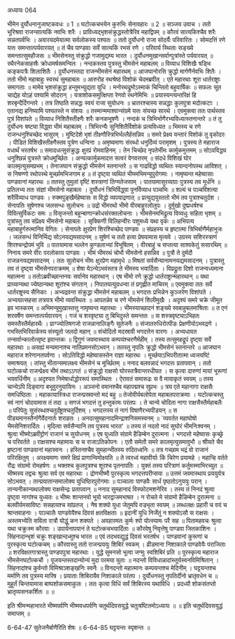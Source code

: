 अध्यायः 064

भीमेन दुर्योधनानुजाष्टकवधः ॥ 1 ॥ घटोत्कचभयेन कुरुभिः सेनावहारः ॥ 2 ॥
सञ्जय उवाच ।
ततो भूरिश्रवा राजन्सात्यकिं नवभिः शरैः ।
प्राविध्यद्भृशसंक्रुद्धस्तोत्रैरिव महाद्विपम् ॥
कौरवं सात्यकिश्चैव शरैः सन्नतपर्वभिः ।
अवारयदमेयात्मा सर्वलोकस्य पश्यतः ॥
ततो दुर्योधनो राजा सोदर्यैः परिवारितः ।
सोमदत्तिं रणे यत्तः समन्तात्पर्यवारयत् ॥
तं चैव पाण्डवाः सर्वे सात्यकिं रभसं रणे ।
परिवार्य स्थिताः सङ्ख्ये समन्तात्सुमहौजसः ॥
भीमसेनस्तु संक्रुद्धो गजामुद्यम्य भारत ।
दुर्योधनमुखान्सर्वान्पुत्रांस्ते पर्यवारयत् ॥
रथैरनेकसाहस्रैः क्रोधामर्षसमन्वितः ।
नन्दकस्तव पुत्रस्तु भीमसेनं महाबलम् ॥
विव्याध विशिखैः षड्भिः कङ्कपत्रैः शिलाशितैः ।
दुर्योधनस्तदा राजन्भीमसेनं महारथम् ॥
आजघानोरसि क्रुद्धो मार्गणैर्नवभिः शितैः ।
ततो भीमो महाबाहुः स्वरथं सुमहाबलः ॥
आरुरोह रथश्रेष्ठं विशोकं चेदमब्रवीत् ।
एते महारथाः शूरा धार्तराष्ट्राः समागताः ॥
मामेव भृशसंक्रुद्धा हन्तुमभ्युद्यता युधि ।
मनोरथद्रुमोऽस्माकं चिन्तितो बहुवार्षिकः ॥
सफलः सूत चाद्येह योऽहं पश्यामि सोदरान् ।
यत्राशोकसमुत्क्षिप्ता रेणवो रथनेमिभिः ॥
प्रयास्यन्त्यन्तरिक्षं हि शरबृन्दैर्दिगन्तरे ।
तत्र तिष्ठति सन्नद्धः स्वयं राजा सुयोधनः ॥
भ्रातरश्चास्य सन्नद्धाः कुलपुत्रा मदोत्कटाः ।
एतानद्य हनिष्यामि पश्यतस्ते न संशयः ॥
तस्मान्ममाश्वान्संग्रमे यत्तः संयच्छ सारथे ।
एवमुक्त्वा ततः पार्थस्तव पुत्रं विशांपते ॥
विव्याध निशितैस्तीक्ष्णैः शरैः कनकभूषणैः ।
नन्दकं च त्रिभिर्भाणैरभ्यविध्यत्स्तनान्तरे ॥
तं तु दुर्योधनः षष्ट्या विद्ध्वा भीमं महाबलम् ।
त्रिभिरन्यैः सुनिशितैर्विशोकं प्रत्यविध्यत ॥
भिमस्य च रणे राजन्धनुश्चिच्छेद भासुरम् ।
मुष्टिदेशे भृशं तीक्ष्णौस्त्रिभिर्भल्लैर्हसन्निव ॥
समरे प्रेक्ष्य यन्तारं विशोकं तु वृकोदरः ।
पीडितं विशिखैस्तीक्ष्णैस्तव पुत्रेण धन्विना ॥
अमृष्यमाणः संरब्धो धनुर्दिव्यं परामृशम् ।
पुत्रस्य ते महाराज वधार्थं भरतर्षभ ॥
समादधत्सुसंक्रुद्धः क्षुरप्रं रोमवाहिनम् ।
तेन चिच्छेद नृपतेर्भीमः कार्मुकमुत्तमम् ॥
सोऽपविद्ध्य धनुश्छिन्नं पुत्रस्ते क्रोधमूर्च्छितः ।
अन्यत्कार्मुकमादत्त सत्वरं वेगवत्तरम् ॥
संदधे विशिखं घोर कालमृत्युसमप्रभम् ।
तेनाजघान संक्रुद्धो भीमसेनं स्तनान्तरे ॥
स गाढविद्धो व्यथितः स्यान्दनोपस्थ आविशत् ।
स निषण्णो रथोपस्थे मूर्च्छामभिजगाम ह ॥
तं दृष्ट्वा व्यथितं भीममभिमन्युपुरोगमाः ।
नामृष्यन्त महेष्वासाः पाण्डवानां महारथः ॥
ततस्तु तुमुलां वृष्टिं शस्त्राणां तिग्मतेजसाम् ।
पातयामासुरव्यग्राः पुत्रस्य तव मूर्धनि ॥
प्रतिलभ्य ततः संज्ञां भीमसेनो महाबलः ।
दुर्योधनं त्रिभिर्विद्ध्वा पुनर्विव्याध पञ्चभिः ॥
शल्यं च पञ्चविंशत्या शरैर्विव्याध पाण्डवः ।
रुक्मपुङ्खैर्महेष्वासः स विद्धो व्यपयाद्रणात् ॥
प्रत्युद्ययुस्ततो भीमं तव पुत्राश्चतुर्दश ।
सेनापतिः सुषेणश्च जलसन्धः सुलोचनः ॥
उद्रो भीमरथो भीमो वीरबाहुरलोलुपः ।
दुर्मुखो दुष्प्रधर्षश्च विवित्सुर्विकटः समः ॥
विसृजन्तो बहून्बाणान्क्रोधसंरक्तलोचनाः ।
भीमसेनमभिद्रुत्य विव्यधुः सहिता भृशम् ॥
पुत्रांस्तु तव संप्रेक्ष्य भीमसेनो महाबलः ।
सृक्किणी विलिहन्वीरः पशुमध्ये यथा वृकः ॥
अभिपत्य महाबाहुर्गरुत्मानिव वेगितः ।
सेनापतेः क्षुरप्रेण शिरश्चिच्छेद पाण्डवः ॥
संप्रहस्य च हृष्टात्मा त्रिभिर्बाणैर्महाभुजः ।
जलसन्धं विनिर्भिद्य सोऽनयद्यमसादनम् ॥
सुषेणं च ततो हत्वा प्रेषयामास मृत्यवे ।
उग्रस्य सशिरस्त्राणं शिरश्चन्द्रोपमं भुवि ॥
पातयामास भल्लेन कुण्डलाभ्यां विभूषितम् ।
वीरबाहुं च सप्तत्या साश्वकेतुं ससारथिम् ॥
निनाय समरे वीरः परलोकाय पाण्डवः ।
भीमं भीमरथं चोभौ भीमसेनो हसन्निव ॥
पुत्रौ ते दुर्मदौ राजन्ननयद्यमसादनम् ।
ततः सुलोचनं भीमः क्षुरप्रेण महामृधे ॥
मिषतां सर्वसैन्यानामनयद्यमसादनम् ।
पुत्रास्तु तव तं दृष्ट्वा भीमसेनपराक्रमम् ॥
शेषा येऽन्येऽभवंस्तत्र ते भीमस्य भयार्दिताः ।
विप्रद्रुता दिशो राजन्वध्यमाना महात्मना ॥
ततोऽब्रवीच्छान्तनवः सर्वानेव महारथान् ।
एष भीमो रणे क्रुद्धो धार्तराष्ट्रान्महारथान् ॥
यथा प्राग्र्यान्यथा ज्येष्ठान्यथा शूरांश्च संगतान् ।
निपातयत्युग्रधन्वा तं प्रगृह्णीत माचिरम् ॥
एवमुक्त्वा ततः सर्वे धार्तराष्ट्रस्य सैनिकाः ।
अभ्यद्रवन्त संक्रुद्धा भीमसेनं महाबलम् ॥
भगदत्तः प्रभिन्नेन कुञ्जरेण विशांपते ।
अभ्ययात्सहसा तत्रयत्र भीमो व्यवस्थितः ॥
आपतन्नेव च रणे भीमसेनं शिलीमुखैः ।
अदृश्यं समरे चक्रे जीमूत इव भास्करम् ॥
अभिमन्युमुखास्तत्तु नामृष्यन्त महारथाः ।
भीमस्याच्छादनं शङ्ख्ये स्वबाहुबलमाश्रिताः ॥
त एनं शरवर्षेण समन्तात्पर्यवारयन् ।
गजं च शरवृष्ट्या तु बिभिदुस्ते समन्ततः ॥
स शस्त्रवृष्ट्याऽभिहतः समस्तैस्तैर्महारथैः ।
प्राग्ज्योतिषगजो राजन्नानालिङ्गैः सुतेजनैः ॥
संजातरुधिरोत्पीडः प्रेक्षणीयोऽभवद्रणे ।
गभस्तिभिरिवार्कस्य संस्यूतो जलदो महान् ॥
संचोदितो मदस्रावी भगदत्तेन वारणः ।
अभ्यधावत तन्सर्वान्कालोत्सृष्ट इवान्तकः ॥
द्विगुणं जवमास्थाय कम्पयंश्चरणैर्महीम् ।
तस्य तत्सुमहद्रूपं दृष्ट्वा सर्वे महारथाः ॥
असह्यं मन्यमानाश्च नातिप्रमनसोऽभवन् ।
ततस्तु नृपतिः क्रुद्धो भीमसेनं स्तनान्तरे ॥
आजघान महाराज शरेणानतपर्वणा ।
सोऽतिविद्धो महेष्वासस्तेन राज्ञा महारथः ।
मूर्च्छयाऽभिपरीतात्मा ध्वजयष्टिं समाश्रयत् ।
तांस्तु भीतान्समालक्ष्य भीमसेनं च मूर्च्छितम् ॥
ननाद बलवन्नादं भगदत्तः प्रतापवान् ।
ततो घटोत्कचो राजन्प्रेक्ष्य भीमं तथाऽऽगतं ॥
संक्रुद्धो राक्षसो घोरस्तत्रैवान्तरधीयत ।
स कृत्वा दारुणां मायां भूरूणां भयवर्धिनीम् ॥
अदृश्यत निमेषार्धाद्धोररूपं समास्थितः ।
ऐरावतं समारूढः स वै मायाकृतं स्वयम् ॥
तस्य चान्येऽपि दिङ्वागा बभूवुरनुयायिनः ।
अञ्जनो वमानश्चैव महापद्मश्च सुप्रभः ॥
त्रय एते महानागा राक्षसैः समधिष्ठिताः ।
महाकायास्त्रिधा राजन्प्रस्रवन्तो मदं बहु ॥
तेजोवीर्यबलोपेता महाबलपराक्रमाः ।
घटोत्कचस्तु स्वं नागं चोदयामास तं तदा ॥
सगजं भगदत्तं तु हन्तुकामः परंतपः ।
ते चान्ये चोदिता नागा राक्षसैस्तैर्महाबलैः ॥
परिपेतुः सुसंरब्धाश्चतुर्दंष्ट्राश्चतुर्दिशम् ।
भगदत्तस्य तं नागं विषाणैरभ्यपीडयन् ॥
स पीड्यमानस्तैर्नागैर्वेदनार्तः शराहतः ।
अनदत्सुमहानादमिन्द्राशनिसमस्वनम् ॥
`व्यवर्तत महाघोषो भैमसेनिशरार्दितः ।
मृदित्वा सर्वसैन्यानि तव पुत्रस्य भारत' ॥
तस्य तं नदतो नादं सुघोरं भीमनिःश्वनम् ।
श्रुत्वा भीष्मोऽब्रवीद्द्रोणं राजानं च सुयोधनम् ॥
एष युध्यति संग्रामे हैडिम्बेन दुरात्मना ।
भगदत्तो महेष्वासः कृच्छ्रे च परिवर्तते ॥
राक्षसश्च महामायः स च राजाऽतिकोपनः ।
एतौ समेतौ समरे कालमृत्युसमावुभौ ॥
श्रीयते चैव हृष्टानां पाण्डवानां महास्वनः ।
हस्तिनश्चैव सुमहान्भीतस्य रुदितध्वनिः ॥
तत्र गच्छाम भद्रं वो राजानं परिरक्षितुम् ।
अरक्ष्यमाणः समरे क्षिप्रं प्राणान्विमोक्ष्यति ॥
ते त्वरध्वं महावीर्याः किं चिरेण प्रयामहे ।
महान्हि वर्तते रौद्रः संग्रामो रोमहर्षणः ॥
भक्तश्च कुलपुत्रश्च शूरश्च पृतनापतिः ।
युक्तं तस्य परित्राणं कर्तुमस्माभिरच्युत ॥
भीष्मस्य तद्वचः श्रुत्वा सर्व एव महारथाः ।
द्रोणभीष्मौ पुरस्कृत्य भगदत्तपरीप्सया ॥
उत्तमं जवमास्थाय प्रययुर्यत्र सोऽभवत् ।
तान्प्रयातान्समालोक्य युधिष्ठिरपुरोगमाः ॥
पञ्चालाः पाण्डवैः सार्धं पृष्ठतोऽनुययुः परान् ।
तान्यनीकान्यथालोक्य राक्षसेन्द्रः प्रतापवान् ॥
ननाद सुमहानादं विस्फोटमशनेरिव ।
तस्य तं निनदं श्रुत्वा दृष्ट्वा नागांश्च युध्यतः ॥
भीष्मः शान्तनवो भूयो भारद्वाजमभाषत ।
न रोचते मे संग्रामो हैडिम्बेन दुरात्मना ॥
बलवीर्यमसाविष्टः ससहायश्च सांप्रतज् ।
नैष शक्यो युधा जेतुमपि वज्रभृता स्वयम् ॥
लब्धलक्षः प्रहारी च वयं च श्रान्तवाहनाः ।
पाञ्चालैः पाण्डवेयैश्च दिवसं क्षतविक्षताः ॥
इदानीं युधि निर्जेतुं न शक्योऽसौ स राक्षसः ।
अस्तमभ्येति सविता रात्रौ योद्धुं कन शक्यते ।
अवहारमतः कुर्मः श्वो योत्स्यामः परै सह ॥
पितामहवचः श्रुत्वा यथा चक्रुःस्म कौरवाः ।
उपायेनापयानं ते घटोत्कचभयार्दिताः ॥
कौरवेषु निवृत्तेषु पाण्डवा जितकाशिनः ।
सिंहनादान्भृशं चक्रुः शङ्खान्दध्मुश्च भारत ॥
एवं तदभवद्युद्धं दिवसं भरतर्षभ ।
पाण्डवानां कुरूणां च पुरस्कृत्य घटोत्कचम् ॥
कौरवास्तु ततो राजन्प्रययुः शिबिरं स्वकम् ।
व्रीडमाना निशाकाले पाण्डवेयैः पराजिताः ॥
शरविक्षतगात्रास्तु पाण्डपपुत्रा महारथाः ।
युद्धे सुमनसो भूत्वा जग्मुः स्वशिबिरं प्रति ॥
पुरस्कृत्य महाराज भीमसेनघटोत्कचौ ।
पूजयन्तस्तदान्योन्यं मुदा परमया युताः ॥
नदन्तो विविधान्नादांस्तूर्यस्वनविमिश्रितान् ।
सिंहनादांश्च कुर्वन्तो विमिश्राञ्शङ्खनिः स्वनैः ॥
विनदन्तो महात्मानः कम्पयन्तश्च मेदिनीम् ।
घट्टयन्तश्च मर्माणि तव पुत्रस्य मारिष ।
प्रयाताः शिबिरायैव निशाकाले परंतप ।
दुर्योधनस्तु नृपतिर्दीनो भ्रातृवधेन च ॥
मुहूर्तं चिन्तयामास बाष्पशोकसमाकुलः ।
ततः कृत्वा विधिं सर्वं शिबिरस्य यथाविधि ।
प्रदध्यौ शोकसंतप्तो भ्रातृव्यसनकर्शितः ॥ ॥

इति श्रीमन्महाभारते भीष्मपर्वणि भीष्मवधपर्वणि चतुर्थदिवसयुद्धे चतुःषष्टितमोऽध्यायः ॥ ॥ इति चतुर्थदिवसयुद्धं समाप्तम् ॥

6-64-47 सुतेजनैर्बाणैरिति शेषः ॥ 6-64-85 घट्टयन्तः स्पृशन्तः ॥
